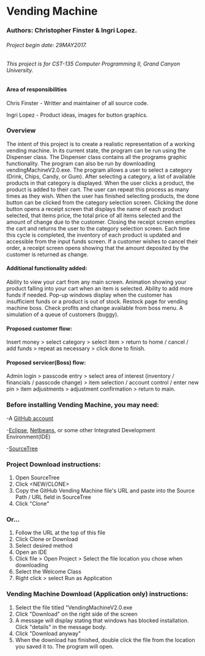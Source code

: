 # Vending Machine

### Authors: Christopher Finster & Ingri Lopez.
###### Project begin date: 29MAY2017.
###### This project is for CST-135 Computer Programming II, Grand Canyon University.

#### Area of responsibilities

Chris Finster - Writter and maintainer of all source code.

Ingri Lopez - Product ideas, images for button graphics.

### Overview
 
The intent of this project is to create a realistic representation of a working vending machine. In its current state, the program can be run using the Dispenser class. The Dispenser class contains all the programs graphic functionality. The program can also be run by downloading vendingMachineV2.0.exe. The program allows a user to select a category (Drink, Chips, Candy, or Gum). After selecting a category, a list of available products in that category is displayed. When the user clicks a product, the product is added to their cart. The user can repeat this process as many times as they wish. When the user has finished selecting products, the done button can be clicked from the category selection screen. Clicking the done button opens a receipt screen that displays the name of each product selected, that items price, the total price of all items selected and the amount of change due to the customer. Closing the receipt screen empties the cart and returns the user to the category selection screen. Each time this cycle is completed, the inventory of each product is updated and accessible from the input funds screen. 
If a customer wishes to cancel their order, a receipt screen opens showing that the amount deposited by the customer is returned as change. 

#### Additional functionality added:

Ability to view your cart from any main screen.
Animation showing your product falling into your cart when an item is selected.
Ability to add more funds if needed.
Pop-up windows display when the customer has insufficient  funds or a product is out of stock.
Restock page for vending machine boss.
Check profits and change available from boss menu.
A simulation of a queue of customers (buggy).
 
#### Proposed customer flow:

Insert money > select category > select item > return to home / cancel / add funds > repeat as necessary > click done to finish. 

#### Proposed servicer(Boss) flow:

Admin login > passcode entry > select area of interest (inventory / financials / passcode change) > item selection / account control / enter new pin > item adjustments > adjustment confirmation > return to main.

### Before installing Vending Machine, you may need:

-A [GitHub account](https://github.com/)

-[Eclipse](https://www.eclipse.org/downloads/?), [Netbeans](https://netbeans.org/downloads/), or some other Integrated Development Environment(IDE)

-[SourceTree](https://www.sourcetreeapp.com/)

### Project Download instructions:

1. Open SourceTree
2. Click <FILE> <NEW/CLONE>
3. Copy the GitHub Vending Machine file's URL and paste into the Source Path / URL field in SourceTree
4. Click "Clone"

### Or...

1. Follow the URL at the top of this file
2. Click Clone or Download
3. Select desired method
4. Open an IDE
5. Click file > Open Project > Select the file location you chose when downloading
6. Select the Welcome Class
7. Right click > select Run as Application

### Vending Machine Download (Application only) instructions:

1. Select the file titled "VendingMachineV2.0.exe
2. Click "Download" on the right side of the screen
3. A message will display stating that windows has blocked installation. Click "details" in the message body.
4. Click "Download anyway"
5. When the download has finished, double click the file from the location you saved it to. The program will open.

